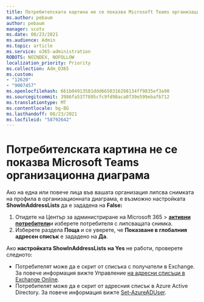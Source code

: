 ```yaml
---
title: Потребителската картина не се показва Microsoft Teams организационна диаграма
ms.author: pebaum
author: pebaum
manager: scotv
ms.date: 08/23/2021
ms.audience: Admin
ms.topic: article
ms.service: o365-administration
ROBOTS: NOINDEX, NOFOLLOW
localization_priority: Priority
ms.collection: Adm_O365
ms.custom:
- "12620"
- "9007457"
ms.openlocfilehash: 661b04913581ddd6650316298134ff9835ef3a90
ms.sourcegitcommit: 3986fa5377895cfc9fd98aca0739e599ebafb712
ms.translationtype: MT
ms.contentlocale: bg-BG
ms.lasthandoff: 08/23/2021
ms.locfileid: "58792642"
---
```

# <a name="user-picture-not-showing-in-microsoft-teams-organization-chart"></a>Потребителската картина не се показва Microsoft Teams организационна диаграма

Ако на една или повече лица във вашата организация липсва снимката на профила в организационната диаграма, е възможно настройката **ShowInAddressLists** да е зададена на **False:**

1. Отидете на Център за администриране на Microsoft 365 > [**активни потребители**](https://admin.microsoft.com/Adminportal/Home?source=applauncher#/users)и изберете потребителя с липсващата снимка. 
1. Изберете раздела **Поща** и се уверете, че **Показване в глобалния адресен списък** е зададено на **Да**. 

Ако **настройката ShowInAddressLists** **на Yes** не работи, проверете следното:

- Потребителят може да е скрит от списъка с получатели в Exchange. За повече информация вижте Управление [на адресни списъци в Exchange Online](https://docs.microsoft.com/exchange/address-books/address-lists/manage-address-lists#use-the-eac-to-hide-recipients-from-address-lists). 
- Потребителят може да е скрит от адресния списък в Azure Active Directory. За повече информация вижте [Set-AzureADUser](https://docs.microsoft.com/powershell/module/azuread/set-azureaduser?view=azureadps-2.0). 
